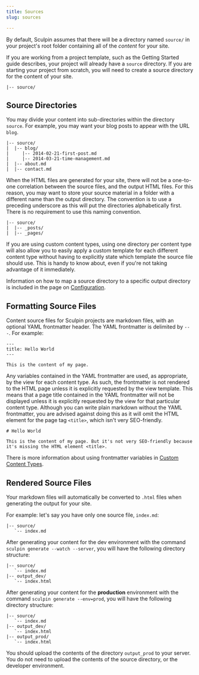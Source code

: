 ```yaml
---
title: Sources
slug: sources

---
```


By default, Sculpin assumes that there will be a directory named `source/` in your project's root folder containing all of the *content* for your site.

If you are working from a project template, such as the Getting Started guide describes, your project will already have a `source` directory. If you are starting your project from scratch, you will need to create a source directory for the content of your site.

    |-- source/

## Source Directories

You may divide your content into sub-directories within the directory `source`. For example, you may want your blog posts to appear with the URL `blog`.

    |-- source/
    |  |-- blog/
    |     |-- 2014-02-21-first-post.md
    |     |-- 2014-03-21-time-management.md
    |  |-- about.md
    |  |-- contact.md

When the HTML files are generated for your site, there will not be a one-to-one correlation between the source files, and the output HTML files. For this reason, you may want to store your source material in a folder with a different name than the output directory. The convention is to use a preceding underscore as this will put the directories alphabetically first. There is no requirement to use this naming convention.

    |-- source/
    |  |-- _posts/
    |  |-- _pages/

If you are using custom content types, using one directory per content type will also allow you to easily apply a custom template for each different content type without having to explicitly state which template the source file should use. This is handy to know about, even if you're not taking advantage of it immediately.

Information on how to map a source directory to a specific output directory is included in the page on [Configuration]({{site.url}}/documentation/configuration/).
    
## Formatting Source Files

Content source files for Sculpin projects are markdown files, with an optional YAML frontmatter header. The YAML frontmatter is delimited
by `---`. For example:

    ---
    title: Hello World
    ---

    This is the content of my page.

Any variables contained in the YAML frontmatter are used, as appropriate, by the view for each content type. As such, the frontmatter is not rendered to the HTML page unless it is explicitly requested by the view template. This means that a page title contained in the YAML frontmatter will not be displayed unless it is explicitly requested by the view for that particular content type. Although you can write plain markdown without the YAML frontmatter, you are advised against doing this as it will omit the HTML element for the page tag `<title>`, which isn't very SEO-friendly.

    # Hello World

    This is the content of my page. But it's not very SEO-friendly because it's missing the HTML element <title>.

There is more information about using frontmatter variables in [Custom Content Types]({{site.url}}/documentation/content-types/custom-types/).


## Rendered Source Files 

Your markdown files will automatically be converted to `.html` files when  generating the output for your site.

For example: let's say you have only one source file, `index.md`:

    |-- source/
       `-- index.md

After generating your content for the dev environment with the command `sculpin generate --watch --server`, you will have the following directory structure:

    |-- source/
       `-- index.md
    |-- output_dev/
       `-- index.html

After generating your content for the **production** environment with the command `sculpin generate --env=prod`, you will have the following directory structure:

    |-- source/
       `-- index.md
    |-- output_dev/
       `-- index.html
    |-- output_prod/
       `-- index.html

You should upload the contents of the directory `output_prod` to your server. You do not need to upload the contents of the source directory, or the developer environment.